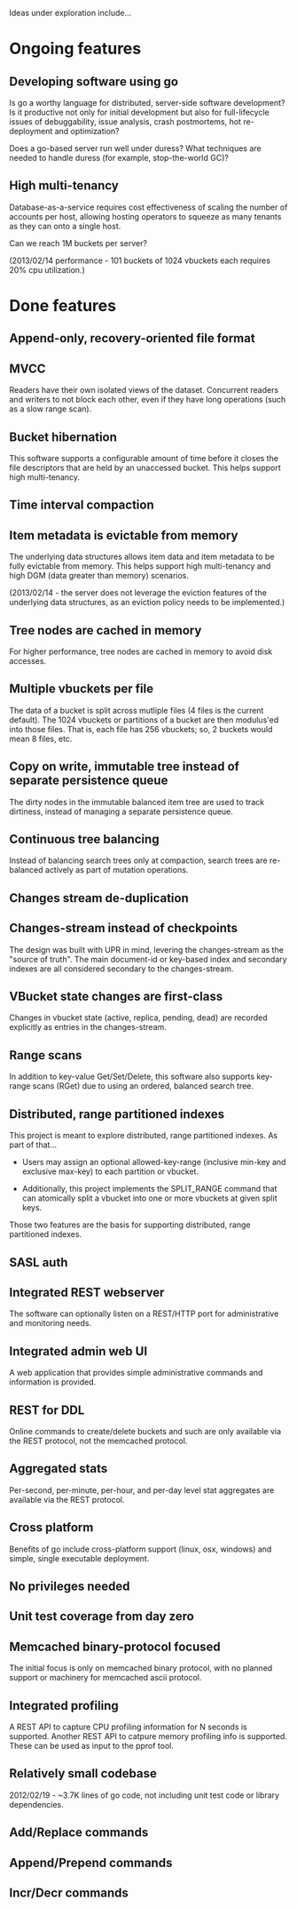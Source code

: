 Ideas under exploration include...

# Ongoing features

## Developing software using go

Is go a worthy language for distributed, server-side software
development?  Is it productive not only for initial development but
also for full-lifecycle issues of debuggability, issue analysis, crash
postmortems, hot re-deployment and optimization?

Does a go-based server run well under duress?  What techniques are
needed to handle duress (for example, stop-the-world GC)?

## High multi-tenancy

Database-as-a-service requires cost effectiveness of scaling the
number of accounts per host, allowing hosting operators to squeeze as
many tenants as they can onto a single host.

Can we reach 1M buckets per server?

(2013/02/14 performance - 101 buckets of 1024 vbuckets each requires
20% cpu utilization.)

# Done features

## Append-only, recovery-oriented file format

## MVCC

Readers have their own isolated views of the dataset.  Concurrent
readers and writers to not block each other, even if they have long
operations (such as a slow range scan).

## Bucket hibernation

This software supports a configurable amount of time before it closes
the file descriptors that are held by an unaccessed bucket.  This
helps support high multi-tenancy.

## Time interval compaction

## Item metadata is evictable from memory

The underlying data structures allows item data and item metadata to
be fully evictable from memory.  This helps support high multi-tenancy
and high DGM (data greater than memory) scenarios.

(2013/02/14 - the server does not leverage the eviction features of
the underlying data structures, as an eviction policy needs to be
implemented.)

## Tree nodes are cached in memory

For higher performance, tree nodes are cached in memory to avoid disk
accesses.

## Multiple vbuckets per file

The data of a bucket is split across mutliple files (4 files is the
current default).  The 1024 vbuckets or partitions of a bucket are
then modulus'ed into those files.  That is, each file has 256
vbuckets; so, 2 buckets would mean 8 files, etc.

## Copy on write, immutable tree instead of separate persistence queue

The dirty nodes in the immutable balanced item tree are used to track
dirtiness, instead of managing a separate persistence queue.

## Continuous tree balancing

Instead of balancing search trees only at compaction, search trees are
re-balanced actively as part of mutation operations.

## Changes stream de-duplication

## Changes-stream instead of checkpoints

The design was built with UPR in mind, levering the changes-stream as
the "source of truth".  The main document-id or key-based index and
secondary indexes are all considered secondary to the changes-stream.

## VBucket state changes are first-class

Changes in vbucket state (active, replica, pending, dead) are recorded
explicitly as entries in the changes-stream.

## Range scans

In addition to key-value Get/Set/Delete, this software also supports
key-range scans (RGet) due to using an ordered, balanced search tree.

## Distributed, range partitioned indexes

This project is meant to explore distributed, range partitioned
indexes.  As part of that...

* Users may assign an optional allowed-key-range (inclusive min-key
and exclusive max-key) to each partition or vbucket.

* Additionally, this project implements the SPLIT_RANGE command that
can atomically split a vbucket into one or more vbuckets at given
split keys.

Those two features are the basis for supporting distributed,
range partitioned indexes.

## SASL auth

## Integrated REST webserver

The software can optionally listen on a REST/HTTP port for
administrative and monitoring needs.

## Integrated admin web UI

A web application that provides simple administrative commands and
information is provided.

## REST for DDL

Online commands to create/delete buckets and such are only available
via the REST protocol, not the memcached protocol.

## Aggregated stats

Per-second, per-minute, per-hour, and per-day level stat aggregates
are available via the REST protocol.

## Cross platform

Benefits of go include cross-platform support (linux, osx, windows)
and simple, single executable deployment.

## No privileges needed

## Unit test coverage from day zero

## Memcached binary-protocol focused

The initial focus is only on memcached binary protocol, with no
planned support or machinery for memcached ascii protocol.

## Integrated profiling

A REST API to capture CPU profiling information for N seconds is
supported.  Another REST API to catpure memory profiling info is
supported.  These can be used as input to the pprof tool.

## Relatively small codebase

2012/02/19 - ~3.7K lines of go code, not including unit test code or
library dependencies.

## Add/Replace commands

## Append/Prepend commands

## Incr/Decr commands
